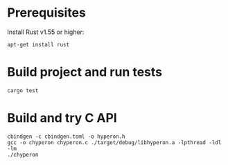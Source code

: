 # Prerequisites

Install Rust v1.55 or higher:
```
apt-get install rust
```

# Build project and run tests

```
cargo test
```

# Build and try C API

```
cbindgen -c cbindgen.toml -o hyperon.h
gcc -o chyperon chyperon.c ./target/debug/libhyperon.a -lpthread -ldl -lm
./chyperon
```
